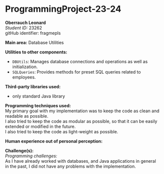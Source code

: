 # ProgrammingProject-23-24

**Oberrauch Leonard**  
*Student ID:* 23262  
gitHub identifier: fragmepls

**Main area:** Database Utilities

**Utilities to other components:**

- `DBUtils`: Manages database connections and operations as well as initialization.
- `SQLQueries`: Provides methods for preset SQL queries related to employees.

**Third-party libraries used:**

- only standard Java library

**Programming techniques used:**  
My primary goal with my implementation was to keep the code as clean and readable as possible.  
I also tried to keep the code as modular as possible, so that it can be easily extended or modified in the future.  
I also tried to keep the code as light-weight as possible.

**Human experience out of personal perception:**

**Challenge(s):**  
*Programming challenges:*  
As I have already worked with databases, and Java applications in general in the past, I did not have any problems
with the implementation.